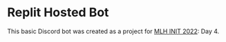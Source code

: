 # Replit Hosted Bot

This basic Discord bot was created as a project for [MLH INIT 2022](https://init.mlh.io/): Day 4.

